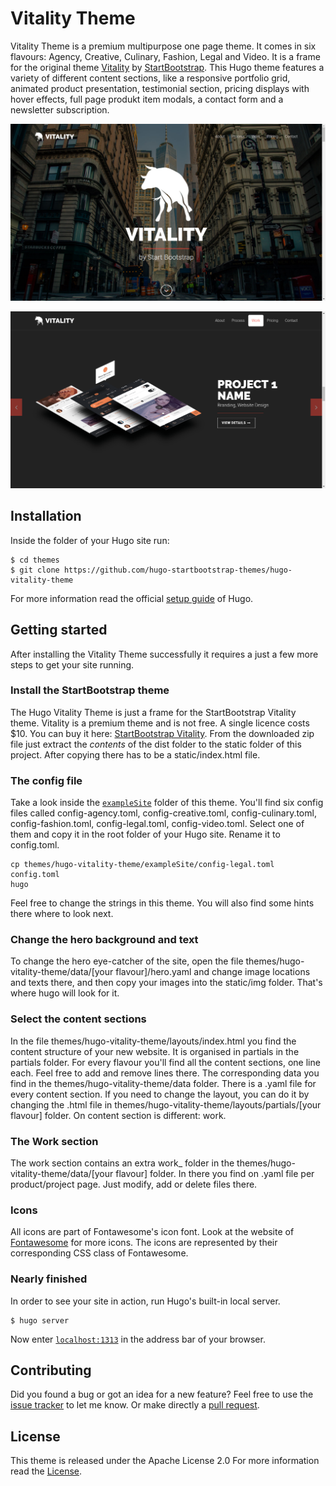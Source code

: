 # Vitality Theme

Vitality Theme is a premium multipurpose one page theme. It comes in six flavours: Agency, Creative, Culinary, Fashion, Legal and Video. It is a frame for the original theme [Vitality](//https://wrapbootstrap.com/theme/vitality-multipurpose-one-page-theme-WB02K3KK3) by [StartBootstrap](//https://wrapbootstrap.com). This Hugo theme features a variety of different content sections, like a responsive portfolio grid, animated product presentation, testimonial section, pricing displays with hover effects, full page produkt item modals, a contact form and a newsletter subscription.

![Hugo Vitality Theme screenshot](static/vitality.png)

![Hugo Vitality Theme screenshot](static/vitality2.png)


## Installation

Inside the folder of your Hugo site run:

    $ cd themes
    $ git clone https://github.com/hugo-startbootstrap-themes/hugo-vitality-theme

For more information read the official [setup guide](//gohugo.io/overview/installing/) of Hugo.


## Getting started

After installing the Vitality Theme successfully it requires a just a few more steps to get your site running.


### Install the StartBootstrap theme

The Hugo Vitality Theme is just a frame for the StartBootstrap Vitality theme. Vitality is a premium theme and is not free. A single licence costs $10. You can buy it here: [StartBootstrap Vitality](//wrapbootstrap.com/theme/vitality-multipurpose-one-page-theme-WB02K3KK3). From the downloaded zip file just extract the <em>contents</em> of the dist folder to the static folder of this project. After copying there has to be a static/index.html file.

### The config file

Take a look inside the [`exampleSite`](//github.com/hugo-startbootstrap-themes/hugo-vitality-theme/tree/master/exampleSite) folder of this theme. You'll find six config files called config-agency.toml, config-creative.toml, config-culinary.toml, config-fashion.toml, config-legal.toml, config-video.toml. Select one of them and copy it in the root folder of your Hugo site. Rename it to config.toml.

```
cp themes/hugo-vitality-theme/exampleSite/config-legal.toml config.toml
hugo
```
Feel free to change the strings in this theme. You will also find some hints there where to look next.



### Change the hero background and text

To change the hero eye-catcher of the site, open the file themes/hugo-vitality-theme/data/[your flavour]/hero.yaml and change image locations and texts there, and then copy your images into the static/img folder. That's where hugo will look for it.


### Select the content sections

In the file themes/hugo-vitality-theme/layouts/index.html you find the content structure of your new website. It is organised in partials in the partials folder. For every flavour you'll find all the content sections, one line each. Feel free to add and remove lines there. The corresponding data you find in the themes/hugo-vitality-theme/data folder. There is a .yaml file for every content section. If you need to change the layout, you can do it by changing the .html file in themes/hugo-vitality-theme/layouts/partials/[your flavour] folder. On content section is different: work.

### The Work section

The work section contains an extra work_ folder in the themes/hugo-vitality-theme/data/[your flavour] folder. In there you find on .yaml file per product/project page. Just modify, add or delete files there.

### Icons

All icons are part of Fontawesome's icon font. Look at the website of [Fontawesome](//fortawesome.github.io/Font-Awesome/icons/) for more icons. The icons are represented by their corresponding CSS class of Fontawesome. 


### Nearly finished

In order to see your site in action, run Hugo's built-in local server. 

    $ hugo server

Now enter [`localhost:1313`](http://localhost:1313/) in the address bar of your browser.


## Contributing

Did you found a bug or got an idea for a new feature? Feel free to use the [issue tracker](//github.com/hugo-startbootstrap-themes/hugo-vitality-theme) to let me know. Or make directly a [pull request](//github.com/hugo-startbootstrap-themes/hugo-vitality-theme/pulls).


## License

This theme is released under the Apache License 2.0 For more information read the [License](//github.com/digitalcraftsman/hugo-agency-theme/blob/master/LICENSE).
